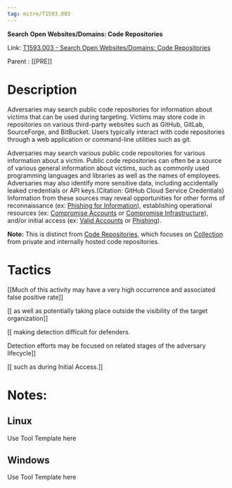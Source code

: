 ```yaml
---
tag: mitre/T1593.003
---
```


**Search Open Websites/Domains: Code Repositories**

Link: [T1593.003 - Search Open Websites/Domains: Code Repositories](https://attack.mitre.org/techniques/T1593/003)

Parent : [[PRE]]


# Description

Adversaries may search public code repositories for information about victims that can be used during targeting. Victims may store code in repositories on various third-party websites such as GitHub, GitLab, SourceForge, and BitBucket. Users typically interact with code repositories through a web application or command-line utilities such as git.  

Adversaries may search various public code repositories for various information about a victim. Public code repositories can often be a source of various general information about victims, such as commonly used programming languages and libraries as well as the names of employees. Adversaries may also identify more sensitive data, including accidentally leaked credentials or API keys.(Citation: GitHub Cloud Service Credentials) Information from these sources may reveal opportunities for other forms of reconnaissance (ex: [Phishing for Information](https://attack.mitre.org/techniques/T1598)), establishing operational resources (ex: [Compromise Accounts](https://attack.mitre.org/techniques/T1586) or [Compromise Infrastructure](https://attack.mitre.org/techniques/T1584)), and/or initial access (ex: [Valid Accounts](https://attack.mitre.org/techniques/T1078) or [Phishing](https://attack.mitre.org/techniques/T1566)). 

**Note:** This is distinct from [Code Repositories](https://attack.mitre.org/techniques/T1213/003), which focuses on [Collection](https://attack.mitre.org/tactics/TA0009) from private and internally hosted code repositories. 

# Tactics


[[Much of this activity may have a very high occurrence and associated false positive rate]]

[[ as well as potentially taking place outside the visibility of the target organization]]

[[ making detection difficult for defenders. 

Detection efforts may be focused on related stages of the adversary lifecycle]]

[[ such as during Initial Access.]]


# Notes:

## Linux

Use Tool Template here

## Windows

Use Tool Template here